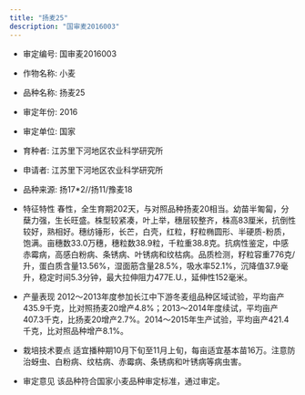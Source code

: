 ```yaml
---
title: "扬麦25"
description: "国审麦2016003"
---
```

* 审定编号:  国审麦2016003

*  作物名称:  小麦

*  品种名称:  扬麦25

*  审定年份:  2016

*  审定单位:  国家

* 育种者:  江苏里下河地区农业科学研究所

*  申请者:  江苏里下河地区农业科学研究所

*  品种来源:  扬17*2//扬11/豫麦18

*  特征特性
春性，全生育期202天，与对照品种扬麦20相当。幼苗半匍匐，分蘖力强，生长旺盛。株型较紧凑，叶上举，穗层较整齐，株高83厘米，抗倒性较好，熟相好。穗纺锤形，长芒，白壳，红粒，籽粒椭圆形、半硬质-粉质，饱满。亩穗数33.0万穗，穗粒数38.9粒，千粒重38.8克。抗病性鉴定，中感赤霉病，高感白粉病、条锈病、叶锈病和纹枯病。品质检测，籽粒容重776克/升，蛋白质含量13.56%，湿面筋含量28.5%，吸水率52.1%，沉降值37.9毫升，稳定时间5.3分钟，最大拉伸阻力477E.U.，延伸性152毫米。

*  产量表现
2012～2013年度参加长江中下游冬麦组品种区域试验，平均亩产435.9千克，比对照扬麦20增产4.8%；2013～2014年度续试，平均亩产407.3千克，比扬麦20增产2.7%。2014～2015年生产试验，平均亩产421.4千克，比对照品种增产8.1%。

*  栽培技术要点
适宜播种期10月下旬至11月上旬，每亩适宜基本苗16万。注意防治蚜虫、白粉病、纹枯病、赤霉病、条锈病和叶锈病等病虫害。

*  审定意见
该品种符合国家小麦品种审定标准，通过审定。

